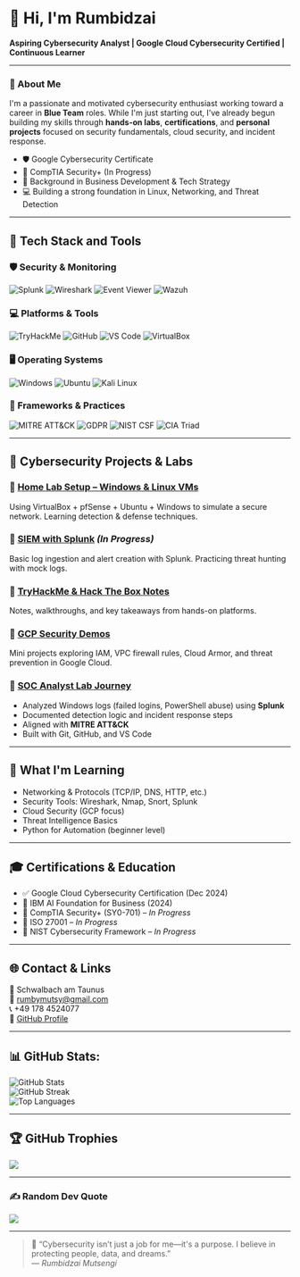 # 👋 Hi, I'm Rumbidzai  
**Aspiring Cybersecurity Analyst | Google Cloud Cybersecurity Certified | Continuous Learner**

---

### 🧠 About Me  
I'm a passionate and motivated cybersecurity enthusiast working toward a career in **Blue Team** roles. While I'm just starting out, I’ve already begun building my skills through **hands-on labs**, **certifications**, and **personal projects** focused on security fundamentals, cloud security, and incident response.

- 🛡️ Google Cybersecurity Certificate  
- 📘 CompTIA Security+ (In Progress)  
- 💼 Background in Business Development & Tech Strategy  
- 💻 Building a strong foundation in Linux, Networking, and Threat Detection  

---

## 🚀 Tech Stack and Tools

### 🛡️ Security & Monitoring  
![Splunk](https://img.shields.io/badge/Splunk-000000?style=for-the-badge&logo=splunk&logoColor=white)
![Wireshark](https://img.shields.io/badge/Wireshark-1679A7?style=for-the-badge&logo=wireshark&logoColor=white)
![Event Viewer](https://img.shields.io/badge/Event%20Viewer-0078D6?style=for-the-badge&logo=windows&logoColor=white)
![Wazuh](https://img.shields.io/badge/Wazuh-005F9E?style=for-the-badge&logo=data&logoColor=white)

### 💻 Platforms & Tools  
![TryHackMe](https://img.shields.io/badge/TryHackMe-212121?style=for-the-badge&logo=tryhackme&logoColor=white)
![GitHub](https://img.shields.io/badge/GitHub-181717?style=for-the-badge&logo=github&logoColor=white)
![VS Code](https://img.shields.io/badge/VS%20Code-007ACC?style=for-the-badge&logo=visual-studio-code&logoColor=white)
![VirtualBox](https://img.shields.io/badge/VirtualBox-183A61?style=for-the-badge&logo=virtualbox&logoColor=white)

### 🖥️ Operating Systems  
![Windows](https://img.shields.io/badge/Windows-0078D6?style=for-the-badge&logo=windows&logoColor=white)
![Ubuntu](https://img.shields.io/badge/Ubuntu-E95420?style=for-the-badge&logo=ubuntu&logoColor=white)
![Kali Linux](https://img.shields.io/badge/Kali_Linux-268BCE?style=for-the-badge&logo=kalilinux&logoColor=white)

### 📄 Frameworks & Practices  
![MITRE ATT&CK](https://img.shields.io/badge/MITRE_ATT&CK-FF0000?style=for-the-badge)
![GDPR](https://img.shields.io/badge/GDPR-0052CC?style=for-the-badge)
![NIST CSF](https://img.shields.io/badge/NIST_CSF-0078D4?style=for-the-badge)
![CIA Triad](https://img.shields.io/badge/CIA_Triad-800000?style=for-the-badge)

---

## 🔐 Cybersecurity Projects & Labs

### 🔹 [Home Lab Setup – Windows & Linux VMs](https://github.com/rumbidzai19/homelab-setup)  
Using VirtualBox + pfSense + Ubuntu + Windows to simulate a secure network. Learning detection & defense techniques.

### 🔹 [SIEM with Splunk](https://github.com/rumbidzai19/splunk-blue-team-lab) *(In Progress)*  
Basic log ingestion and alert creation with Splunk. Practicing threat hunting with mock logs.

### 🔹 [TryHackMe & Hack The Box Notes](https://github.com/rumbidzai19/cyber-notes)  
Notes, walkthroughs, and key takeaways from hands-on platforms.

### 🔹 [GCP Security Demos](https://github.com/rumbidzai19/gcp-security-demos)  
Mini projects exploring IAM, VPC firewall rules, Cloud Armor, and threat prevention in Google Cloud.

### 🔹 [SOC Analyst Lab Journey](https://github.com/Rumbidzai19/SOC-Analyst-Lab-Journey)  
- Analyzed Windows logs (failed logins, PowerShell abuse) using **Splunk**  
- Documented detection logic and incident response steps  
- Aligned with **MITRE ATT&CK**  
- Built with Git, GitHub, and VS Code  

---

## 📘 What I'm Learning

- Networking & Protocols (TCP/IP, DNS, HTTP, etc.)
- Security Tools: Wireshark, Nmap, Snort, Splunk
- Cloud Security (GCP focus)
- Threat Intelligence Basics
- Python for Automation (beginner level)

---

## 🎓 Certifications & Education

- ✅ Google Cloud Cybersecurity Certification (Dec 2024)
- 📘 IBM AI Foundation for Business (2024)
- 📘 CompTIA Security+ (SY0-701) – *In Progress*
- 📘 ISO 27001 – *In Progress*
- 📘 NIST Cybersecurity Framework – *In Progress*

---

## 🌐 Contact & Links

📍 Schwalbach am Taunus  
📧 rumbymutsy@gmail.com  
📞 +49 178 4524077  
🔗 [GitHub Profile](https://github.com/Rumbidzai19)

---

## 📊 GitHub Stats:

![GitHub Stats](https://github-readme-stats.vercel.app/api?username=Rumbidzai19&theme=dracula&show_icons=true&hide_border=false&count_private=true)<br/>
![GitHub Streak](https://streak-stats.demolab.com?user=Rumbidzai19&theme=dracula&hide_border=false)<br/>
![Top Languages](https://github-readme-stats.vercel.app/api/top-langs/?username=Rumbidzai19&theme=dracula&show_icons=true&hide_border=false&layout=compact)

---

## 🏆 GitHub Trophies

![](https://github-profile-trophy.vercel.app/?username=Rumbidzai19&theme=dracula&no-frame=false&no-bg=false&margin-w=4)

---

### ✍️ Random Dev Quote

![](https://quotes-github-readme.vercel.app/api?type=horizontal&theme=tokyonight)

---

> 💬 “Cybersecurity isn’t just a job for me—it's a purpose. I believe in protecting people, data, and dreams.”  
> — *Rumbidzai Mutsengi*
